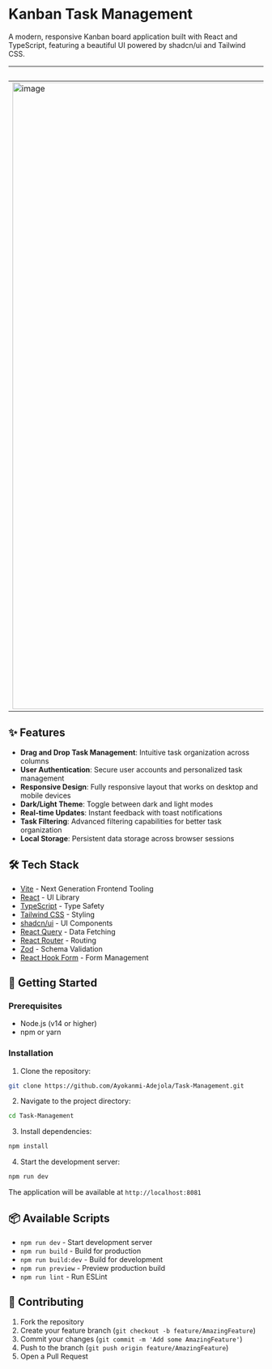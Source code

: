 # Kanban Task Management

A modern, responsive Kanban board application built with React and TypeScript, featuring a beautiful UI powered by shadcn/ui and Tailwind CSS.

| Desktop | Tablet | Mobile |
| ------- | ------ | ------ |
| <img width="1920" height="1237" alt="image" src="https://github.com/user-attachments/assets/3ddf2507-fb6f-47df-9989-09ac630f845d" /> | <img width="768" height="618" alt="image" src="https://github.com/user-attachments/assets/504f0b16-f104-4173-9798-37ef3553d6d9" /> | <img width="351" height="892" alt="image" src="https://github.com/user-attachments/assets/d07ac3c8-ea4a-4c8f-be9b-37e34995027a" /> |

## ✨ Features

- **Drag and Drop Task Management**: Intuitive task organization across columns
- **User Authentication**: Secure user accounts and personalized task management
- **Responsive Design**: Fully responsive layout that works on desktop and mobile devices
- **Dark/Light Theme**: Toggle between dark and light modes
- **Real-time Updates**: Instant feedback with toast notifications
- **Task Filtering**: Advanced filtering capabilities for better task organization
- **Local Storage**: Persistent data storage across browser sessions

## 🛠️ Tech Stack

- [Vite](https://vitejs.dev/) - Next Generation Frontend Tooling
- [React](https://reactjs.org/) - UI Library
- [TypeScript](https://www.typescriptlang.org/) - Type Safety
- [Tailwind CSS](https://tailwindcss.com/) - Styling
- [shadcn/ui](https://ui.shadcn.com/) - UI Components
- [React Query](https://tanstack.com/query/latest) - Data Fetching
- [React Router](https://reactrouter.com/) - Routing
- [Zod](https://zod.dev/) - Schema Validation
- [React Hook Form](https://react-hook-form.com/) - Form Management

## 🚀 Getting Started

### Prerequisites

- Node.js (v14 or higher)
- npm or yarn

### Installation

1. Clone the repository:
```bash
git clone https://github.com/Ayokanmi-Adejola/Task-Management.git
```

2. Navigate to the project directory:
```bash
cd Task-Management
```

3. Install dependencies:
```bash
npm install
```

4. Start the development server:
```bash
npm run dev
```

The application will be available at `http://localhost:8081`

## 📦 Available Scripts

- `npm run dev` - Start development server
- `npm run build` - Build for production
- `npm run build:dev` - Build for development
- `npm run preview` - Preview production build
- `npm run lint` - Run ESLint

## 🤝 Contributing

1. Fork the repository
2. Create your feature branch (`git checkout -b feature/AmazingFeature`)
3. Commit your changes (`git commit -m 'Add some AmazingFeature'`)
4. Push to the branch (`git push origin feature/AmazingFeature`)
5. Open a Pull Request

